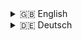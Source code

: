 <details>
<summary>🇬🇧 English</summary>
# Creative Commons Attribution-NonCommercial-ShareAlike 4.0 International Public License

**MindfulStudio** grants you the following rights under the terms and conditions of this Creative Commons Attribution-NonCommercial-ShareAlike 4.0 International Public License ("Public License"). By exercising the Licensed Rights, you accept and agree to be bound by the terms and conditions of this Public License.

## Section 1 -- Definitions.

  a. **Adapted Material** means material subject to Copyright and Similar Rights that is derived from or based upon the Licensed Material.

  b. **Licensed Material** means the artistic or literary work, database, or other material to which **MindfulStudio** applied this Public License.

  c. **Licensed Rights** means the rights granted to you subject to the terms and conditions of this Public License.

  d. **Licensor** means **MindfulStudio**, the individual(s) or entity(ies) granting rights under this Public License.

  e. **NonCommercial** means not primarily intended for or directed towards commercial advantage or monetary compensation. This includes but is not limited to selling, leasing, or otherwise commercializing the Licensed Material or any Adapted Material.

  f. **Share** means to provide material to the public by any means or process that requires permission under the Licensed Rights.

  g. **You** means the individual or entity exercising the Licensed Rights under this Public License.

## Section 2 -- Scope.

  a. **License Grant.**
     - Subject to the terms and conditions of this Public License, **MindfulStudio** grants you a worldwide, royalty-free, non-sublicensable, non-exclusive, irrevocable license to exercise the Licensed Rights in the Licensed Material to:
       1. reproduce and Share the Licensed Material, in whole or in part, for NonCommercial purposes only.
       2. produce, reproduce, and Share Adapted Material for NonCommercial purposes only.

## Section 3 -- License Conditions.

Your exercise of the Licensed Rights is expressly made subject to the following conditions:

  a. **Attribution.**
     - If you Share the Licensed Material (including in modified form), you must:
       1. retain the following if it is supplied by **MindfulStudio** with the Licensed Material:
         - identification of the creator(s) of the Licensed Material,
         - a copyright notice,
         - a notice that refers to this Public License,
         - a notice that refers to the disclaimer of warranties,
         - a URI or hyperlink to the Licensed Material to the extent reasonably practicable.
       2. indicate if you modified the Licensed Material and retain an indication of any previous modifications.
       3. indicate the Licensed Material is licensed under this Public License, and include the text of, or the URI or hyperlink to, this Public License.

  b. **ShareAlike.**
     - If you Share Adapted Material you produce, the following conditions also apply:
       1. The Adapter's License you apply must be a Creative Commons license with the same License Elements or a BY-NC-SA Compatible License.
       2. You must include the text of, or the URI or hyperlink to, the Adapter's License you apply.

## Section 4 -- Disclaimer of Warranties and Limitation of Liability.

  - **MindfulStudio** offers the Licensed Material as-is and as-available, and makes no representations or warranties of any kind concerning the Licensed Material.

## Section 5 -- Term and Termination.

  - This Public License applies for the term of the Copyright and Similar Rights licensed here. If you fail to comply with this Public License, then your rights under this Public License terminate automatically.

## Section 6 -- Other Terms and Conditions.

  - The Licensor shall not be bound by any additional or different terms or conditions communicated by you unless expressly agreed.

</details>



<details>
<summary>🇩🇪 Deutsch</summary>
# Creative Commons Attribution-NonCommercial-ShareAlike 4.0 International Public License

**MindfulStudio** gewährt Ihnen die folgenden Rechte unter den Bedingungen dieser Creative Commons Attribution-NonCommercial-ShareAlike 4.0 International Public License ("Öffentliche Lizenz"). Durch die Ausübung der lizenzierten Rechte akzeptieren und stimmen Sie zu, an die Bedingungen und Bestimmungen dieser öffentlichen Lizenz gebunden zu sein.

## Abschnitt 1 - Definitionen.

  a. **Abgeleitetes Material** bedeutet Material, das urheberrechtlich geschützt ist und auf dem lizenzierten Material basiert oder von diesem abgeleitet ist.

  b. **Lizenziertes Material** bedeutet das künstlerische oder literarische Werk, die Datenbank oder das andere Material, auf das **MindfulStudio** diese öffentliche Lizenz angewendet hat.

  c. **Lizenzierte Rechte** sind die Rechte, die Ihnen unter den Bedingungen und Bestimmungen dieser öffentlichen Lizenz gewährt werden.

  d. **Lizenzgeber** bedeutet **MindfulStudio**, die Einzelperson(en) oder die Entität(en), die Rechte unter dieser öffentlichen Lizenz gewähren.

  e. **Nicht-kommerziell** bedeutet nicht hauptsächlich auf kommerziellen Vorteil oder monetäre Entschädigung ausgerichtet. Dazu gehört unter anderem der Verkauf, die Vermietung oder die anderweitige Kommerzialisierung des lizenzierten Materials oder von abgeleitetem Material.

  f. **Teilen** bedeutet, Material der Öffentlichkeit durch ein beliebiges Mittel oder Verfahren zur Verfügung zu stellen, das die Genehmigung unter den lizenzierten Rechten erfordert.

  g. **Sie** bedeutet die Einzelperson oder Entität, die die lizenzierten Rechte unter dieser öffentlichen Lizenz ausübt.

## Abschnitt 2 - Geltungsbereich.

  a. **Lizenzgewährung.**
     - Vorbehaltlich der Bedingungen dieser öffentlichen Lizenz gewährt **MindfulStudio** Ihnen eine weltweite, lizenzfreie, nicht übertragbare, nicht-exklusive, unwiderrufliche Lizenz zur Ausübung der lizenzierten Rechte an dem lizenzierten Material:
       1. das lizenzierte Material ganz oder teilweise für nicht-kommerzielle Zwecke zu reproduzieren und zu teilen.
       2. abgeleitetes Material für nicht-kommerzielle Zwecke zu produzieren, zu reproduzieren und zu teilen.

## Abschnitt 3 - Lizenzbedingungen.

Ihre Ausübung der lizenzierten Rechte unterliegt ausdrücklich den folgenden Bedingungen:

  a. **Namensnennung.**
     - Wenn Sie das lizenzierte Material (einschließlich in modifizierter Form) teilen, müssen Sie:
       1. die folgenden Informationen beibehalten, wenn sie von **MindfulStudio** mit dem lizenzierten Material bereitgestellt werden:
         - Identifikation der Ersteller des lizenzierten Materials,
         - einen Urheberrechtshinweis,
         - einen Hinweis, der auf diese öffentliche Lizenz verweist,
         - einen Hinweis, der auf den Haftungsausschluss verweist,
         - eine URI oder einen Hyperlink zum lizenzierten Material, soweit dies angemessen ist.
       2. angeben, ob Sie das lizenzierte Material geändert haben, und eine Angabe über vorherige Änderungen beibehalten.
       3. angeben, dass das lizierte Material unter dieser öffentlichen Lizenz lizenziert ist, und den Text oder die URI oder den Hyperlink zu dieser öffentlichen Lizenz einfügen.

  b. **Weitergabe.**
     - Wenn Sie abgeleitetes Material teilen, das Sie produzieren, gelten die folgenden Bedingungen:
       1. Die von Ihnen angewandte Lizenz für abgeleitetes Material muss eine Creative-Commons-Lizenz mit denselben Lizenzmerkmalen oder eine mit dieser Lizenz kompatible Lizenz sein.
       2. Sie müssen den Text oder die URI oder den Hyperlink zu der Lizenz für abgeleitetes Material, die Sie anwenden, einfügen.

## Abschnitt 4 - Haftungsausschluss und Haftungsbeschränkung.

  - **MindfulStudio** bietet das lizenzierte Material "wie es ist" und "wie verfügbar" an und macht keine Zusicherungen oder Gewährleistungen jeglicher Art hinsichtlich des lizenzierten Materials.

## Abschnitt 5 - Laufzeit und Kündigung.

  - Diese öffentliche Lizenz gilt für die Dauer der Urheberrechte und ähnlichen Rechte, die hier lizenziert sind. Wenn Sie gegen diese öffentliche Lizenz verstoßen, erlöschen Ihre Rechte aus dieser öffentlichen Lizenz automatisch.

## Abschnitt 6 - Sonstige Bestimmungen und Bedingungen.

  - Der Lizenzgeber ist nicht an zusätzliche oder abweichende Bedingungen gebunden, die von Ihnen kommuniziert werden, es sei denn, dies wurde ausdrücklich vereinbart.

</details>